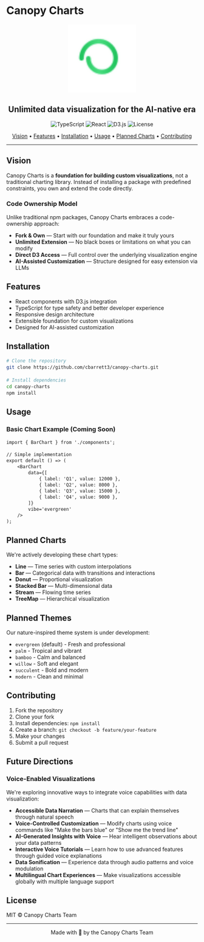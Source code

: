 # Canopy Charts

<div align="center">
  <img src="public/favicon.svg" width="180" height="180" alt="Canopy Charts Logo">
  
  <h2>Unlimited data visualization for the AI-native era</h2>
  
  <div>
    <img src="https://img.shields.io/badge/TypeScript-007ACC?style=for-the-badge&logo=typescript&logoColor=white" alt="TypeScript" />
    <img src="https://img.shields.io/badge/React-20232A?style=for-the-badge&logo=react&logoColor=61DAFB" alt="React" />
    <img src="https://img.shields.io/badge/D3.js-F9A03C?style=for-the-badge&logo=d3.js&logoColor=white" alt="D3.js" />
    <img src="https://img.shields.io/badge/license-MIT-green?style=for-the-badge" alt="License" />
  </div>
</div>

<p align="center">
  <a href="#vision">Vision</a> •
  <a href="#features">Features</a> •
  <a href="#installation">Installation</a> •
  <a href="#usage">Usage</a> •
  <a href="#planned-charts">Planned Charts</a> •
  <a href="#contributing">Contributing</a>
</p>

---

## Vision

Canopy Charts is a **foundation for building custom visualizations**, not a traditional charting library. Instead of installing a package with predefined constraints, you own and extend the code directly.

### Code Ownership Model

Unlike traditional npm packages, Canopy Charts embraces a code-ownership approach:

- **Fork & Own** — Start with our foundation and make it truly yours
- **Unlimited Extension** — No black boxes or limitations on what you can modify
- **Direct D3 Access** — Full control over the underlying visualization engine
- **AI-Assisted Customization** — Structure designed for easy extension via LLMs

## Features

- React components with D3.js integration
- TypeScript for type safety and better developer experience
- Responsive design architecture
- Extensible foundation for custom visualizations
- Designed for AI-assisted customization

## Installation

```bash
# Clone the repository
git clone https://github.com/cbarrett3/canopy-charts.git

# Install dependencies
cd canopy-charts
npm install
```

## Usage

### Basic Chart Example (Coming Soon)

```tsx
import { BarChart } from './components';

// Simple implementation
export default () => (
	<BarChart
		data={[
			{ label: 'Q1', value: 12000 },
			{ label: 'Q2', value: 8000 },
			{ label: 'Q3', value: 15000 },
			{ label: 'Q4', value: 9000 },
		]}
		vibe='evergreen'
	/>
);
```

## Planned Charts

We're actively developing these chart types:

- **Line** — Time series with custom interpolations
- **Bar** — Categorical data with transitions and interactions
- **Donut** — Proportional visualization
- **Stacked Bar** — Multi-dimensional data
- **Stream** — Flowing time series
- **TreeMap** — Hierarchical visualization

## Planned Themes

Our nature-inspired theme system is under development:

- `evergreen` (default) - Fresh and professional
- `palm` - Tropical and vibrant
- `bamboo` - Calm and balanced
- `willow` - Soft and elegant
- `succulent` - Bold and modern
- `modern` - Clean and minimal

## Contributing

1. Fork the repository
2. Clone your fork
3. Install dependencies: `npm install`
4. Create a branch: `git checkout -b feature/your-feature`
5. Make your changes
6. Submit a pull request

## Future Directions

### Voice-Enabled Visualizations

We're exploring innovative ways to integrate voice capabilities with data visualization:

- **Accessible Data Narration** — Charts that can explain themselves through natural speech
- **Voice-Controlled Customization** — Modify charts using voice commands like "Make the bars blue" or "Show me the trend line"
- **AI-Generated Insights with Voice** — Hear intelligent observations about your data patterns
- **Interactive Voice Tutorials** — Learn how to use advanced features through guided voice explanations
- **Data Sonification** — Experience data through audio patterns and voice modulation
- **Multilingual Chart Experiences** — Make visualizations accessible globally with multiple language support

## License

MIT © Canopy Charts Team

---

<p align="center">
  Made with 💚 by the Canopy Charts Team
</p>
